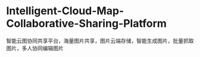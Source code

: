 # Intelligent-Cloud-Map-Collaborative-Sharing-Platform
智能云图协同共享平台，海量图片共享，图片云端存储，智能生成图片，批量抓取图片，多人协同编辑图片
